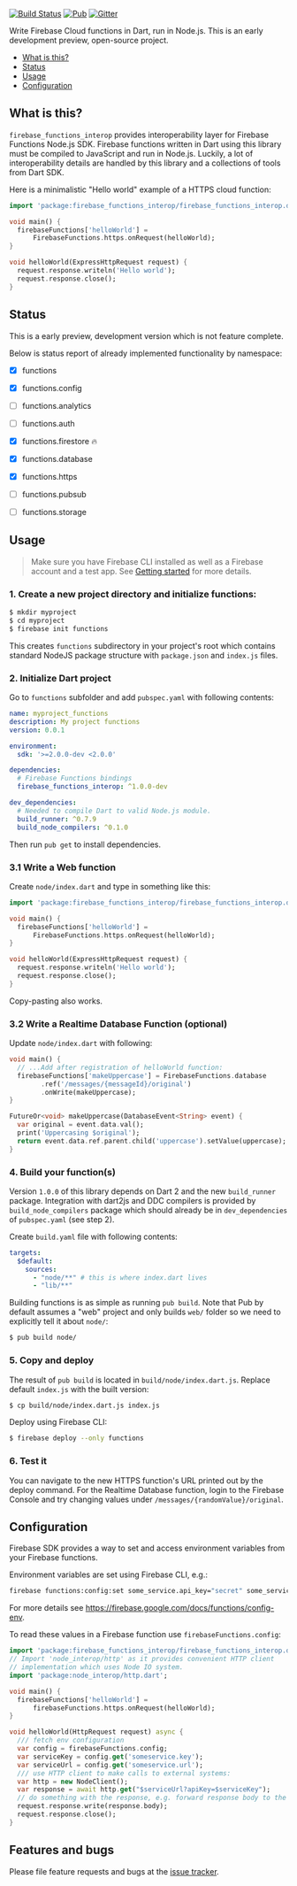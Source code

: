 [![Build Status](https://img.shields.io/travis-ci/pulyaevskiy/firebase-functions-interop.svg?branch=master&style=flat-square)](https://travis-ci.org/pulyaevskiy/firebase-functions-interop) [![Pub](https://img.shields.io/pub/v/firebase_functions_interop.svg?style=flat-square)](https://pub.dartlang.org/packages/firebase_functions_interop) [![Gitter](https://img.shields.io/badge/chat-on%20gitter-c73061.svg?style=flat-square)](https://gitter.im/pulyaevskiy/firebase-functions-interop)

Write Firebase Cloud functions in Dart, run in Node.js. This is an early
development preview, open-source project.

* [What is this?](#what-is-this?)
* [Status](#status)
* [Usage](#usage)
* [Configuration](#configuration)

## What is this?

`firebase_functions_interop` provides interoperability layer for
Firebase Functions Node.js SDK. Firebase functions written in Dart
using this library must be compiled to JavaScript and run in Node.js.
Luckily, a lot of interoperability details are handled by this library
and a collections of tools from Dart SDK.

Here is a minimalistic "Hello world" example of a HTTPS cloud function:

```dart
import 'package:firebase_functions_interop/firebase_functions_interop.dart';

void main() {
  firebaseFunctions['helloWorld'] =
      FirebaseFunctions.https.onRequest(helloWorld);
}

void helloWorld(ExpressHttpRequest request) {
  request.response.writeln('Hello world');
  request.response.close();
}
```

## Status

This is a early preview, development version which is not feature complete.

Below is status report of already implemented functionality by
namespace:

- [x] functions
- [x] functions.config
- [ ] functions.analytics
- [ ] functions.auth
- [x] functions.firestore :fire:
- [x] functions.database
- [x] functions.https
- [ ] functions.pubsub
- [ ] functions.storage


## Usage

> Make sure you have Firebase CLI installed as well as a Firebase account
> and a test app.
> See [Getting started](https://firebase.google.com/docs/functions/get-started)
> for more details.

### 1. Create a new project directory and initialize functions:

```bash
$ mkdir myproject
$ cd myproject
$ firebase init functions
```

This creates `functions` subdirectory in your project's root which contains
standard NodeJS package structure with `package.json` and `index.js` files.

### 2. Initialize Dart project

Go to `functions` subfolder and add `pubspec.yaml` with following contents:

```yaml
name: myproject_functions
description: My project functions
version: 0.0.1

environment:
  sdk: '>=2.0.0-dev <2.0.0'

dependencies:
  # Firebase Functions bindings
  firebase_functions_interop: ^1.0.0-dev

dev_dependencies:
  # Needed to compile Dart to valid Node.js module.
  build_runner: ^0.7.9
  build_node_compilers: ^0.1.0
```

Then run `pub get` to install dependencies.

### 3.1 Write a Web function

Create `node/index.dart` and type in something like this:

```dart
import 'package:firebase_functions_interop/firebase_functions_interop.dart';

void main() {
  firebaseFunctions['helloWorld'] =
      FirebaseFunctions.https.onRequest(helloWorld);
}

void helloWorld(ExpressHttpRequest request) {
  request.response.writeln('Hello world');
  request.response.close();
}
```

Copy-pasting also works.

### 3.2 Write a Realtime Database Function (optional)

Update `node/index.dart` with following:

```dart
void main() {
  // ...Add after registration of helloWorld function:
  firebaseFunctions['makeUppercase'] = FirebaseFunctions.database
        .ref('/messages/{messageId}/original')
        .onWrite(makeUppercase);
}

FutureOr<void> makeUppercase(DatabaseEvent<String> event) {
  var original = event.data.val();
  print('Uppercasing $original');
  return event.data.ref.parent.child('uppercase').setValue(uppercase);
}
```

### 4. Build your function(s)

Version `1.0.0` of this library depends on Dart 2 and the new `build_runner`
package. Integration with dart2js and DDC compilers is provided by 
`build_node_compilers` package which should already be in `dev_dependencies`
of `pubspec.yaml` (see step 2).

Create `build.yaml` file with following contents:

```yaml
targets:
  $default:
    sources:
      - "node/**" # this is where index.dart lives
      - "lib/**"
```

Building functions is as simple as running `pub build`. Note that Pub by
default assumes a "web" project and only builds `web/` folder so we need
to explicitly tell it about `node/`:

```bash
$ pub build node/
```

### 5. Copy and deploy

The result of `pub build` is located in `build/node/index.dart.js`. Replace
default `index.js` with the built version:

```bash
$ cp build/node/index.dart.js index.js
```

Deploy using Firebase CLI:

```bash
$ firebase deploy --only functions
```

### 6. Test it

You can navigate to the new HTTPS function's URL printed out by the deploy command.
For the Realtime Database function, login to the Firebase Console and try
changing values under `/messages/{randomValue}/original`.

## Configuration

Firebase SDK provides a way to set and access environment variables from
your Firebase functions.

Environment variables are set using Firebase CLI, e.g.:

```bash
firebase functions:config:set some_service.api_key="secret" some_service.url="https://api.example.com"
```

For more details see https://firebase.google.com/docs/functions/config-env.

To read these values in a Firebase function use `firebaseFunctions.config`:

```dart
import 'package:firebase_functions_interop/firebase_functions_interop.dart';
// Import 'node_interop/http' as it provides convenient HTTP client
// implementation which uses Node IO system.
import 'package:node_interop/http.dart';

void main() {
  firebaseFunctions['helloWorld'] =
      firebaseFunctions.https.onRequest(helloWorld);
}

void helloWorld(HttpRequest request) async {
  /// fetch env configuration
  var config = firebaseFunctions.config;
  var serviceKey = config.get('someservice.key');
  var serviceUrl = config.get('someservice.url');
  /// use HTTP client to make calls to external systems:
  var http = new NodeClient();
  var response = await http.get("$serviceUrl?apiKey=$serviceKey");
  // do something with the response, e.g. forward response body to the client:
  request.response.write(response.body);
  request.response.close();
}
```

## Features and bugs

Please file feature requests and bugs at the [issue tracker][tracker].

[tracker]: https://github.com/pulyaevskiy/firebase-functions-interop/issues/new
